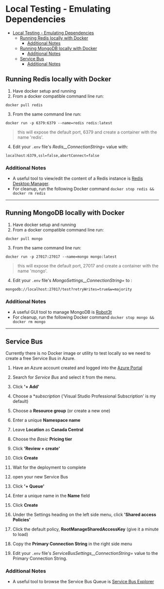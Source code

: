 # Local Testing - Emulating Dependencies
- [Local Testing - Emulating Dependencies](#local-testing---emulating-dependencies)
  - [Running Redis locally with Docker](#running-redis-locally-with-docker)
    - [Additional Notes](#additional-notes)
  - [Running MongoDB locally with Docker](#running-mongodb-locally-with-docker)
    - [Additional Notes](#additional-notes-1)
  - [Service Bus](#service-bus)
    - [Additional Notes](#additional-notes-2)


## Running Redis locally with Docker

1. Have docker setup and running
2. From a docker compatible command line run:

```
docker pull redis
```

3. From the same command line run:
```
docker run -p 6379:6379 --name=redis redis:latest
```
> this will expose the default port, 6379 and create a container with the name 'redis'.

4. Edit your `.env` file's _Redis__ConnectionString=_ value with:

```
localhost:6379,ssl=false,abortConnect=false
```

### Additional Notes  
* A useful tool to view/edit the content of a Redis instance is [Redis Desktop Manager](https://redisdesktop.com/).
* For cleanup, run the following Docker command `docker stop redis && docker rm redis`

---

## Running MongoDB locally with Docker 

1. Have docker setup and running
2. From a docker compatible command line run:

```
docker pull mongo
```

3. From the same command line run:
```
docker run -p 27017:27017 --name=mongo mongo:latest
```
> this will expose the default port, 27017 and create a container with the name 'mongo'.
4. Edit your `.env` file's _MongoSettings__ConnectionString=_ to :
```
mongodb://localhost:27017/test?retryWrites=true&w=majority
```
### Additional Notes  
* A useful GUI tool to manage MongoDB is [Robot3t](https://robomongo.org/download)
* For cleanup, run the following Docker command `docker stop mongo && docker rm mongo`

---


## Service Bus

Currently there is no Docker image or utility to test locally so we need to create a free Service Bus in Azure.

1. Have an Azure account created and logged into the [Azure Portal](https://portal.azure.com)

2. Search for *Service Bus* and select it from the menu.

3. Click **'+ Add'**

4. Choose a **subscription* ('Visual Studio Professional Subscription' is my default)
5. Choose a **Resource group** (or create a new one)
6. Enter a unique **Namespace name**
7. Leave **Location** as **Canada Central**
8. Choose the _Basic_ **Pricing tier**

9. Click **'Review + create'**
0. Click **Create**

1. Wait for the deployment to complete

2. open your new Service Bus

3. Click **'+ Queue'**
4. Enter a unique name in the **Name** field
5. Click **Create**

6. Under the Settings heading on the left side menu, click **'Shared access Policies'**
7. Click the default policy, **RootManageSharedAccessKey** (give it a minute to load)
8. Copy the **Primary Connection String** in the right side menu
9. Edit your `.env` file's _ServiceBusSettings__ConnectionString=_ value to the Primary Connection String.

### Additional Notes  
* A useful tool to browse the Service Bus Queue is [Service Bus Explorer](https://github.com/paolosalvatori/ServiceBusExplorer)


